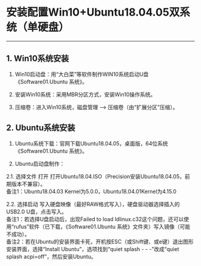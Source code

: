 # 安装配置Win10+Ubuntu18.04.05双系统（单硬盘）
------

## 1. Win10系统安装

1. Win10启动盘：用“大白菜”等软件制作WIN10系统启动U盘《Software01.Ubuntu 系统》。

2. 安装Win10系统：采用MBR分区方式，安装Win10操作系统。

3. 压缩卷：进入Win10系统，磁盘管理 --> 压缩卷（由“扩展分区”压缩）。

## 2. Ubuntu系统安装

1. Ubuntu系统下载：官网下载Ubuntu18.04.05，桌面版，64位系统《Software01.Ubuntu 系统》。

2. Ubuntu启动盘制作：  

2.1. 选择文件  打开  打开Ubuntu18.04.ISO（Precision安装Ubuntu18.04.05，前期版本不兼容）。  
备注1：Ubuntu18.04.03 Kernel为5.0.0，Ubuntu18.04.01Kernel为4.15.0  

2.2. 选择启动  写入硬盘映像（最好RAW格式写入），硬盘驱动器选择插入的USB2.0 U盘，点击写入。  
备注1：若选择U盘启动后，出现Failed to load ldlinux.c32这个问题，还可以使用“rufus”软件（已下载，《Software01.Ubuntu 系统》文件夹）写入镜像（可能不成功）。  
备注2：若在Ubuntu的安装界面卡死，开机按ESC（或Shift键、或e键）退出图形安装界面，选择“Install Ubuntu”，选项找到“quiet splash - - -”改成“quiet splash acpi=off”，然后安装Ubuntu。  
